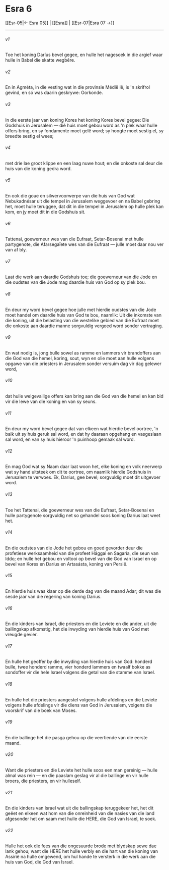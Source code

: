 # Esra 6

[[Esr-05|← Esra 05]] | [[Esra]] | [[Esr-07|Esra 07 →]]
***

###### v1
Toe het koning Daríus bevel gegee, en hulle het nagesoek in die argief waar hulle in Babel die skatte wegbêre. 
###### v2
En in Agméta, in die vesting wat in die provinsie Médië lê, is 'n skrifrol gevind, en só was daarin geskrywe: Oorkonde. 
###### v3
In die eerste jaar van koning Kores het koning Kores bevel gegee: Die Godshuis in Jerusalem — dié huis moet gebou word as 'n plek waar hulle offers bring, en sy fondamente moet gelê word; sy hoogte moet sestig el, sy breedte sestig el wees; 
###### v4
met drie lae groot klippe en een laag nuwe hout; en die onkoste sal deur die huis van die koning gedra word. 
###### v5
En ook die goue en silwervoorwerpe van die huis van God wat Nebukadnésar uit die tempel in Jerusalem weggevoer en na Babel gebring het, moet hulle teruggee, dat dit in die tempel in Jerusalem op hulle plek kan kom, en jy moet dit in die Godshuis sit. 
###### v6
Tattenai, goewerneur wes van die Eufraat, Setar-Bosenai met hulle partygenote, die Afarsegaïete wes van die Eufraat — julle moet daar nou ver van af bly. 
###### v7
Laat die werk aan daardie Godshuis toe; die goewerneur van die Jode en die oudstes van die Jode mag daardie huis van God op sy plek bou. 
###### v8
En deur my word bevel gegee hoe julle met hierdie oudstes van die Jode moet handel om daardie huis van God te bou, naamlik: Uit die inkomste van die koning, uit die belasting van die westelike gebied van die Eufraat moet die onkoste aan daardie manne sorgvuldig vergoed word sonder vertraging. 
###### v9
En wat nodig is, jong bulle sowel as ramme en lammers vir brandoffers aan die God van die hemel, koring, sout, wyn en olie moet aan hulle volgens opgawe van die priesters in Jerusalem sonder versuim dag vir dag gelewer word, 
###### v10
dat hulle welgevallige offers kan bring aan die God van die hemel en kan bid vir die lewe van die koning en van sy seuns. 
###### v11
En deur my word bevel gegee dat van elkeen wat hierdie bevel oortree, 'n balk uit sy huis geruk sal word, en dat hy daaraan opgehang en vasgeslaan sal word, en van sy huis hieroor 'n puinhoop gemaak sal word. 
###### v12
En mag God wat sy Naam daar laat woon het, elke koning en volk neerwerp wat sy hand uitsteek om dit te oortree, om naamlik hierdie Godshuis in Jerusalem te verwoes. Ek, Daríus, gee bevel; sorgvuldig moet dit uitgevoer word. 
###### v13
Toe het Tattenai, die goewerneur wes van die Eufraat, Setar-Bosenai en hulle partygenote sorgvuldig net so gehandel soos koning Daríus laat weet het. 
###### v14
En die oudstes van die Jode het gebou en goed gevorder deur die profetiese werksaamheid van die profeet Hággai en Sagaría, die seun van Iddo; en hulle het gebou en voltooi op bevel van die God van Israel en op bevel van Kores en Daríus en Artasásta, koning van Persië. 
###### v15
En hierdie huis was klaar op die derde dag van die maand Adar; dit was die sesde jaar van die regering van koning Daríus. 
###### v16
En die kinders van Israel, die priesters en die Leviete en die ander, uit die ballingskap afkomstig, het die inwyding van hierdie huis van God met vreugde gevier. 
###### v17
En hulle het geoffer by die inwyding van hierdie huis van God: honderd bulle, twee honderd ramme, vier honderd lammers en twaalf bokke as sondoffer vir die hele Israel volgens die getal van die stamme van Israel. 
###### v18
En hulle het die priesters aangestel volgens hulle afdelings en die Leviete volgens hulle afdelings vir die diens van God in Jerusalem, volgens die voorskrif van die boek van Moses. 
###### v19
En die ballinge het die pasga gehou op die veertiende van die eerste maand. 
###### v20
Want die priesters en die Leviete het hulle soos een man gereinig — hulle almal was rein — en die paaslam geslag vir al die ballinge en vir hulle broers, die priesters, en vir hulleself. 
###### v21
En die kinders van Israel wat uit die ballingskap teruggekeer het, het dit geëet en elkeen wat hom van die onreinheid van die nasies van die land afgesonder het om saam met hulle die HERE, die God van Israel, te soek. 
###### v22
Hulle het ook die fees van die ongesuurde brode met blydskap sewe dae lank gehou; want die HERE het hulle verbly en die hart van die koning van Assirië na hulle omgewend, om hul hande te versterk in die werk aan die huis van God, die God van Israel. 
